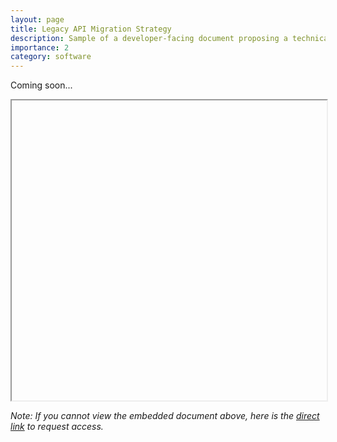```yaml
---
layout: page
title: Legacy API Migration Strategy
description: Sample of a developer-facing document proposing a technical strategy for migrating a collection of API endpoints from a generalized legacy service to a microservice architecture
importance: 2
category: software
---
```


Coming soon...

<iframe src="" width="100%" height="480px" allow="autoplay"></iframe>

_Note: If you cannot view the embedded document above, here is the [direct link](#) to request access._
